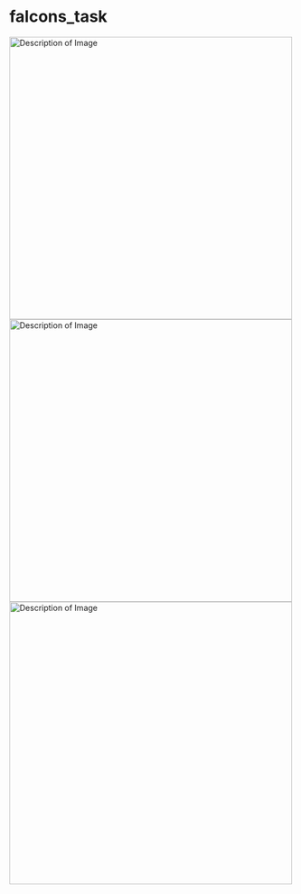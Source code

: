 # falcons_task
<img src="https://github.com/user-attachments/assets/f5840534-b249-4a51-b999-e01693f22380" alt="Description of Image" style="height:500px;"/>
<img src="https://github.com/user-attachments/assets/9a8e4cf4-bd55-4dbc-8475-e240c58a2901" alt="Description of Image" style="height:500px;"/>
<img src="https://github.com/user-attachments/assets/2f90b4c5-3012-4fa0-83e0-08172662ae5d" alt="Description of Image" style="height:500px;"/>



